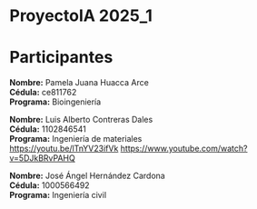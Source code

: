 # ProyectoIA 2025_1


# Participantes

**Nombre:** Pamela Juana Huacca Arce  
**Cédula:** ce811762  
**Programa:** Bioingeniería  

**Nombre:** Luis Alberto Contreras Dales  
**Cédula:** 1102846541  
**Programa:** Ingeniería de materiales  
https://youtu.be/lTnYV23ifVk 
https://www.youtube.com/watch?v=5DJkBRvPAHQ

**Nombre:** José Ángel Hernández Cardona  
**Cédula:** 1000566492  
**Programa:** Ingeniería civil
